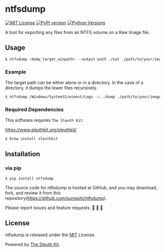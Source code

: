 # ntfsdump

[![MIT License](http://img.shields.io/badge/license-MIT-blue.svg?style=flat)](LICENSE)
[![PyPI version](https://badge.fury.io/py/ntfsdump.svg)](https://badge.fury.io/py/ntfsdump)
[![Python Versions](https://img.shields.io/pypi/pyversions/ntfsdump.svg)](https://pypi.org/project/ntfsdump/)

A tool for exporting any files from an NTFS volume on a Raw Image file.


## Usage

```bash
$ ntfsdump <dump_target_winpath> --output-path ./out ./path/to/your/imagefile.raw
```

### Example
The target path can be either alone or in a directory.
In the case of a directory, it dumps the lower files recursively.

```.bash
$ ntfsdump /Windows/System32/winevt/Logs -o ./dump ./path/to/your/imagefile.raw
```

### Required Dependencies
This software requires `The Sleuth Kit`.

https://www.sleuthkit.org/sleuthkit/

```bash
$ brew install sleuthkit
```

## Installation

### via pip

```
$ pip install ntfsdump
```

The source code for ntfsdump is hosted at GitHub, and you may download, fork, and review it from this repository(https://github.com/sumeshi/ntfsdump).

Please report issues and feature requests. :sushi: :sushi: :sushi:

## License

ntfsdump is released under the [MIT](https://github.com/sumeshi/ntfsdump/blob/master/LICENSE) License.

Powered by [The Sleuth Kit](https://www.sleuthkit.org/sleuthkit/).  